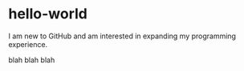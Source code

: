 # hello-world

I am new to GitHub and am interested in expanding my programming experience.

blah blah blah
